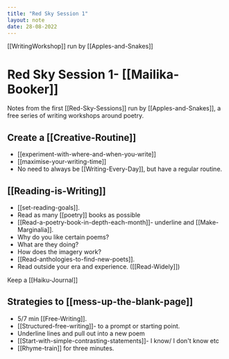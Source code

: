 ```yaml
---
title: "Red Sky Session 1"
layout: note
date: 28-08-2022
---
```


[[WritingWorkshop]] run by [[Apples-and-Snakes]]

# Red Sky Session 1- [[Mailika-Booker]]

Notes from the first [[Red-Sky-Sessions]] run by [[Apples-and-Snakes]], a free series of writing workshops around poetry.

## Create a [[Creative-Routine]]

- [[experiment-with-where-and-when-you-write]]
- [[maximise-your-writing-time]]
-   No need to always be [[Writing-Every-Day]], but have a regular routine.

## [[Reading-is-Writing]]

-   [[set-reading-goals]].
-   Read as many [[poetry]] books as possible
-   [[Read-a-poetry-book-in-depth-each-month]]- underline and [[Make-Marginalia]].
-   Why do you like certain poems?
-   What are they doing?
-   How does the imagery work?
-   [[Read-anthologies-to-find-new-poets]].
-   Read outside your era and experience. ([[Read-Widely]])

Keep a [[Haiku-Journal]]

## Strategies to [[mess-up-the-blank-page]]

-   5/7 min [[Free-Writing]].
-   [[Structured-free-writing]]- to a prompt or starting point.
-   Underline lines and pull out into a new poem
-   [[Start-with-simple-contrasting-statements]]- I know/ I don't know etc
-   [[Rhyme-train]] for three minutes.
